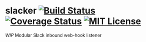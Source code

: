 # slacker [![Build Status](https://travis-ci.org/davidafsilva/slacker.svg?branch=master)](https://travis-ci.org/davidafsilva/slacker) [![Coverage Status](https://coveralls.io/repos/davidafsilva/slacker/badge.svg?branch=master&service=github)](https://coveralls.io/github/davidafsilva/slacker?branch=master) [![MIT License](https://img.shields.io/:license-MIT-blue.svg)](https://github.com/davidafsilva/slacker/blob/master/LICENSE)
*WIP*
Modular Slack inbound web-hook listener
